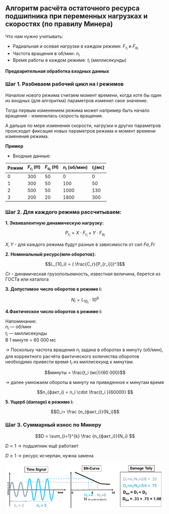 ## Алгоритм расчёта остаточного ресурса подшипника при переменных нагрузках и скоростях (по правилу Минера) 

Что нам нужно учитывать:
- Радиальная и осевая нагрузки в каждом режиме: $F_{r_i}$ и $F_{a_i}$
- Частота вращения в об/мин: $n_i$
- Время работы в каждом режиме: $t_i$ (миллисекунды)

**Предварительная обработка входных данных**







### Шаг 1. Разбиваем рабочий цикл на i режимов

Началом нового режима считаем момент времени, когда хотя бы один из входных (для алгоритма) параметров изменил свое значение.
 
Тогда первым изменением режима может например быть начало вращения - изменилась скорость вращения. 

А дальше по мере изменения скорости, нагрузки и других параметров происходит фиксация новых параметров режима и момент времени изменения режима.

**Пример**
- Входные данные:

|Режим | $F_{r_i}$ (Н) | $F_{a_i}$ (Н) | $n_i$ (об/мин) | $t_i$(мс)|
|------|---------------|---------------|----------------|------------|
| 0    | 300 |  50 |   0  |    0 |
| 1    | 300 |  50 |  100 |   50 |
| 2    | 500 |  50 | 1000 |  130 |
| 3    | 200 |  20 | 1800 |  300 |

### Шаг 2. Для каждого режима рассчитываем:

**1. Эквивалентную динамическую нагрузку:**

$$P_{r_i} = X \cdot F_{r_i} + Y \cdot F_{a_i}$$

$X, Y$ - для каждого режима будут разные в зависимости от сил $Fa, Fr$

**2. Номинальный ресурс(млн оборотов):**

$$L_{10_i} =  ( \frac{C_r}{P_{r_i}})^3$$

$Cr$ - динамическая грузопольемность, известная величина, берется из ГОСТа или каталога

**3. Допустимое число оборотов в режиме i:**

$$N_i = L_{10_i} \cdot 10^6$$

**4.Фактическое число оборотов в режиме i:**

Напоминание:  
$n_i$ — об/мин  
$t_i$ — миллисекунды  
В 1 минуте = 60 000 мс  

→ Поскольку частота вращения $n_i$ задана в оборотах в минуту (об/мин), для корректного расчёта фактического количества оборотов необходимо привести время $t_i$ из миллисекунд к минутам. 

$$минуты =  \frac{t_i (мс)}{60 000}$$

→ далее умножаем обороты в минуту на приведенное к минутам время

$$n_{факт_i} = n_i \cdot \frac{t_i }{60000} $$

**5. Ущерб (damage) в режиме i:**

$$D_i= \frac {n_{факт_i}}{N_i}$$

### Шаг 3. Суммарный износ по Минеру 

$$D = \sum_{i=1}^{k} \frac {n_{факт_i}}{N_i} $$ 

$D < 1$ → подшипник ещё работает

$D \geq 1$ → ресурс исчерпан, нужна замена

![alt text](image-1.png)
